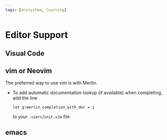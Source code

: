 ```yaml
---
tags: [ecosystem, learning]
---
```


# Editor Support

## Visual Code

## vim or Neovim
The preferred way to use vim is with Merlin.

* To add automatic documentation lookup (if available) when completing, add the line
  ```
  let g:merlin_completion_with_doc = 1
  ```
  
  to your `.vimrc`/`init.vim` file

## emacs
